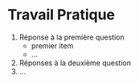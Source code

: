 # Travail Pratique

1. Réponse à la première question
   + premier item
   + ...
2. Réponses à la deuxième question
3. ...

